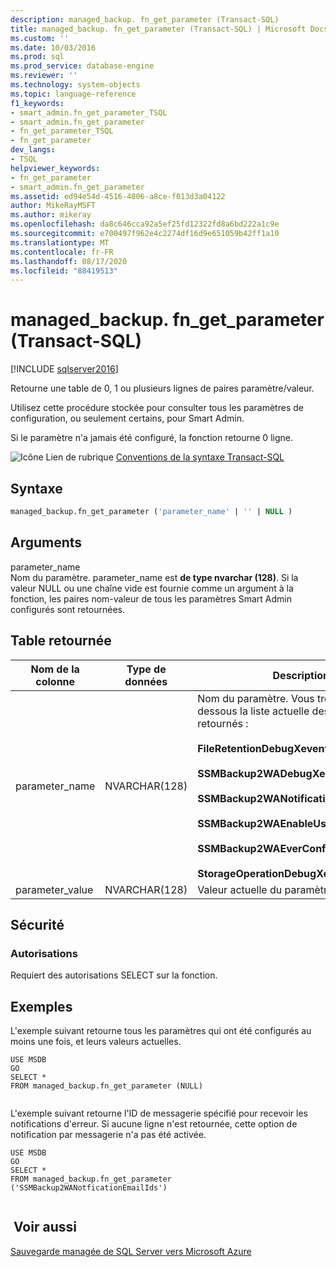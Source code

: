 ```yaml
---
description: managed_backup. fn_get_parameter (Transact-SQL)
title: managed_backup. fn_get_parameter (Transact-SQL) | Microsoft Docs
ms.custom: ''
ms.date: 10/03/2016
ms.prod: sql
ms.prod_service: database-engine
ms.reviewer: ''
ms.technology: system-objects
ms.topic: language-reference
f1_keywords:
- smart_admin.fn_get_parameter_TSQL
- smart_admin.fn_get_parameter
- fn_get_parameter_TSQL
- fn_get_parameter
dev_langs:
- TSQL
helpviewer_keywords:
- fn_get_parameter
- smart_admin.fn_get_parameter
ms.assetid: ed94e54d-4516-4806-a8ce-f013d3a04122
author: MikeRayMSFT
ms.author: mikeray
ms.openlocfilehash: da8c646cca92a5ef25fd12322fd8a6bd222a1c9e
ms.sourcegitcommit: e700497f962e4c2274df16d9e651059b42ff1a10
ms.translationtype: MT
ms.contentlocale: fr-FR
ms.lasthandoff: 08/17/2020
ms.locfileid: "88419513"
---
```

# <a name="managed_backupfn_get_parameter-transact-sql"></a>managed_backup. fn_get_parameter (Transact-SQL)
[!INCLUDE [sqlserver2016](../../includes/applies-to-version/sqlserver2016.md)]

  Retourne une table de 0, 1 ou plusieurs lignes de paires paramètre/valeur.  
  
 Utilisez cette procédure stockée pour consulter tous les paramètres de configuration, ou seulement certains, pour Smart Admin.  
  
 Si le paramètre n'a jamais été configuré, la fonction retourne 0 ligne.  
  
 ![Icône Lien de rubrique](../../database-engine/configure-windows/media/topic-link.gif "Icône du lien de rubrique") [Conventions de la syntaxe Transact-SQL](../../t-sql/language-elements/transact-sql-syntax-conventions-transact-sql.md)  
  
## <a name="syntax"></a>Syntaxe  
  
```sql  
managed_backup.fn_get_parameter ('parameter_name' | '' | NULL )  
```  
  
##  <a name="arguments"></a><a name="Arguments"></a> Arguments  
 parameter_name  
 Nom du paramètre. parameter_name est **de type nvarchar (128)**. Si la valeur NULL ou une chaîne vide est fournie comme un argument à la fonction, les paires nom-valeur de tous les paramètres Smart Admin configurés sont retournées.  
  
## <a name="table-returned"></a>Table retournée  
  
|Nom de la colonne|Type de données|Description|  
|-----------------|---------------|-----------------|  
|parameter_name|NVARCHAR(128)|Nom du paramètre. Vous trouverez ci-dessous la liste actuelle des paramètres retournés :<br/><br/>**FileRetentionDebugXevent**<br/><br/>**SSMBackup2WADebugXevent**<br/><br/>**SSMBackup2WANotificationEmailIds**<br/><br/>**SSMBackup2WAEnableUserDefinedPolicy**<br/><br/>**SSMBackup2WAEverConfigured**<br/><br/>**StorageOperationDebugXevent**|  
|parameter_value|NVARCHAR(128)|Valeur actuelle du paramètre.|  
  
## <a name="security"></a>Sécurité  
  
### <a name="permissions"></a>Autorisations  
 Requiert des autorisations SELECT sur la fonction.  
  
## <a name="examples"></a>Exemples  
 L'exemple suivant retourne tous les paramètres qui ont été configurés au moins une fois, et leurs valeurs actuelles.  
  
```  
USE MSDB  
GO  
SELECT *   
FROM managed_backup.fn_get_parameter (NULL)  
  
```  
  
 L'exemple suivant retourne l'ID de messagerie spécifié pour recevoir les notifications d'erreur. Si aucune ligne n'est retournée, cette option de notification par messagerie n'a pas été activée.  
  
```  
USE MSDB  
GO  
SELECT *  
FROM managed_backup.fn_get_parameter ('SSMBackup2WANotficationEmailIds')  
  
```  
  
## <a name="see-also"></a> Voir aussi  
 [Sauvegarde managée de SQL Server vers Microsoft Azure](../../relational-databases/backup-restore/sql-server-managed-backup-to-microsoft-azure.md)  
  
  
